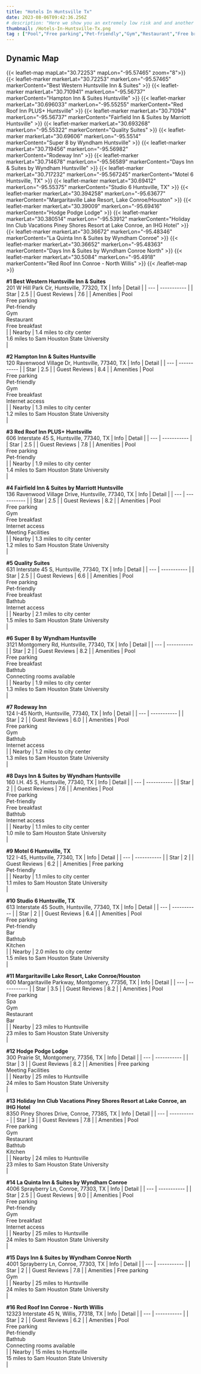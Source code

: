 ```yaml
---
title: "Hotels In Huntsville Tx"
date: 2023-08-06T09:42:36.256Z
# description: "Here we show you an extremely low risk and and another medium risk approach to earn passive income "
thumbnail: /Hotels-In-Huntsville-Tx.png
tag : ["Pool","Free parking","Pet-friendly","Gym","Restaurant","Free breakfast","Internet access","Meeting Facilities","Bathtub","Connecting rooms available","Bar","Kitchen","Spa"]
---
```


## Dynamic Map
{{< leaflet-map  mapLat="30.72253" mapLon="-95.57465" zoom="8">}}
    {{< leaflet-marker markerLat="30.72253" markerLon="-95.57465" markerContent="Best Western Huntsville Inn & Suites" >}}
    {{< leaflet-marker markerLat="30.710941" markerLon="-95.56737" markerContent="Hampton Inn & Suites Huntsville" >}}
    {{< leaflet-marker markerLat="30.696033" markerLon="-95.55255" markerContent="Red Roof Inn PLUS+ Huntsville" >}}
    {{< leaflet-marker markerLat="30.71094" markerLon="-95.56737" markerContent="Fairfield Inn & Suites by Marriott Huntsville" >}}
    {{< leaflet-marker markerLat="30.693268" markerLon="-95.55322" markerContent="Quality Suites" >}}
    {{< leaflet-marker markerLat="30.69606" markerLon="-95.5514" markerContent="Super 8 by Wyndham Huntsville" >}}
    {{< leaflet-marker markerLat="30.719456" markerLon="-95.56982" markerContent="Rodeway Inn" >}}
    {{< leaflet-marker markerLat="30.714678" markerLon="-95.56589" markerContent="Days Inn & Suites by Wyndham Huntsville" >}}
    {{< leaflet-marker markerLat="30.717232" markerLon="-95.567245" markerContent="Motel 6 Huntsville, TX" >}}
    {{< leaflet-marker markerLat="30.69412" markerLon="-95.55375" markerContent="Studio 6 Huntsville, TX" >}}
    {{< leaflet-marker markerLat="30.394258" markerLon="-95.63677" markerContent="Margaritaville Lake Resort, Lake Conroe/Houston" >}}
    {{< leaflet-marker markerLat="30.39009" markerLon="-95.69416" markerContent="Hodge Podge Lodge" >}}
    {{< leaflet-marker markerLat="30.380514" markerLon="-95.53912" markerContent="Holiday Inn Club Vacations Piney Shores Resort at Lake Conroe, an IHG Hotel" >}}
    {{< leaflet-marker markerLat="30.36672" markerLon="-95.48346" markerContent="La Quinta Inn & Suites by Wyndham Conroe" >}}
    {{< leaflet-marker markerLat="30.36652" markerLon="-95.48363" markerContent="Days Inn & Suites by Wyndham Conroe North" >}}
    {{< leaflet-marker markerLat="30.5084" markerLon="-95.4918" markerContent="Red Roof Inn Conroe - North Willis" >}}
{{< /leaflet-map >}}


**#1 Best Western Huntsville Inn & Suites**<br>201 W Hill Park Cir, Huntsville, 77320, TX
| Info | Detail |
| --- | ----------- |
| Star | 2.5 |
| Guest Reviews | 7.6 |
| Amenities | Pool<br>Free parking<br>Pet-friendly<br>Gym<br>Restaurant<br>Free breakfast<br> |
| Nearby | 1.4 miles to city center<br>1.6 miles to Sam Houston State University<br> |

**#2 Hampton Inn & Suites Huntsville**<br>120 Ravenwood Village Dr, Huntsville, 77340, TX
| Info | Detail |
| --- | ----------- |
| Star | 2.5 |
| Guest Reviews | 8.4 |
| Amenities | Pool<br>Free parking<br>Pet-friendly<br>Gym<br>Free breakfast<br>Internet access<br> |
| Nearby | 1.3 miles to city center<br>1.2 miles to Sam Houston State University<br> |

**#3 Red Roof Inn PLUS+ Huntsville**<br>606 Interstate 45 S, Huntsville, 77340, TX
| Info | Detail |
| --- | ----------- |
| Star | 2.5 |
| Guest Reviews | 7.8 |
| Amenities | Pool<br>Free parking<br>Pet-friendly<br> |
| Nearby | 1.9 miles to city center<br>1.4 miles to Sam Houston State University<br> |

**#4 Fairfield Inn & Suites by Marriott Huntsville**<br>136 Ravenwood Village Drive, Huntsville, 77340, TX
| Info | Detail |
| --- | ----------- |
| Star | 2.5 |
| Guest Reviews | 8.2 |
| Amenities | Pool<br>Free parking<br>Gym<br>Free breakfast<br>Internet access<br>Meeting Facilities<br> |
| Nearby | 1.3 miles to city center<br>1.2 miles to Sam Houston State University<br> |

**#5 Quality Suites**<br>631 Interstate 45 S, Huntsville, 77340, TX
| Info | Detail |
| --- | ----------- |
| Star | 2.5 |
| Guest Reviews | 6.6 |
| Amenities | Pool<br>Free parking<br>Pet-friendly<br>Free breakfast<br>Bathtub<br>Internet access<br> |
| Nearby | 2.1 miles to city center<br>1.5 miles to Sam Houston State University<br> |

**#6 Super 8 by Wyndham Huntsville**<br>3121 Montgomery Rd, Huntsville, 77340, TX
| Info | Detail |
| --- | ----------- |
| Star | 2 |
| Guest Reviews | 8.2 |
| Amenities | Pool<br>Free parking<br>Free breakfast<br>Bathtub<br>Connecting rooms available<br> |
| Nearby | 1.9 miles to city center<br>1.3 miles to Sam Houston State University<br> |

**#7 Rodeway Inn**<br>124 I-45 North, Huntsville, 77340, TX
| Info | Detail |
| --- | ----------- |
| Star | 2 |
| Guest Reviews | 6.0 |
| Amenities | Pool<br>Free parking<br>Gym<br>Bathtub<br>Internet access<br> |
| Nearby | 1.2 miles to city center<br>1.3 miles to Sam Houston State University<br> |

**#8 Days Inn & Suites by Wyndham Huntsville**<br>160 I.H. 45 S, Huntsville, 77340, TX
| Info | Detail |
| --- | ----------- |
| Star | 2 |
| Guest Reviews | 7.6 |
| Amenities | Pool<br>Free parking<br>Pet-friendly<br>Free breakfast<br>Bathtub<br>Internet access<br> |
| Nearby | 1.1 miles to city center<br>1.0 mile to Sam Houston State University<br> |

**#9 Motel 6 Huntsville, TX**<br>122 I-45, Huntsville, 77340, TX
| Info | Detail |
| --- | ----------- |
| Star | 2 |
| Guest Reviews | 6.2 |
| Amenities | Free parking<br>Pet-friendly<br> |
| Nearby | 1.1 miles to city center<br>1.1 miles to Sam Houston State University<br> |

**#10 Studio 6 Huntsville, TX**<br>613 Interstate 45 South, Huntsville, 77340, TX
| Info | Detail |
| --- | ----------- |
| Star | 2 |
| Guest Reviews | 6.4 |
| Amenities | Pool<br>Free parking<br>Pet-friendly<br>Bar<br>Bathtub<br>Kitchen<br> |
| Nearby | 2.0 miles to city center<br>1.5 miles to Sam Houston State University<br> |

**#11 Margaritaville Lake Resort, Lake Conroe/Houston**<br>600 Margaritaville Parkway, Montgomery, 77356, TX
| Info | Detail |
| --- | ----------- |
| Star | 3.5 |
| Guest Reviews | 8.2 |
| Amenities | Pool<br>Free parking<br>Spa<br>Gym<br>Restaurant<br>Bar<br> |
| Nearby | 23 miles to Huntsville<br>23 miles to Sam Houston State University<br> |

**#12 Hodge Podge Lodge**<br>300 Prairie St, Montgomery, 77356, TX
| Info | Detail |
| --- | ----------- |
| Star | 3 |
| Guest Reviews | 8.2 |
| Amenities | Free parking<br>Meeting Facilities<br> |
| Nearby | 25 miles to Huntsville<br>24 miles to Sam Houston State University<br> |

**#13 Holiday Inn Club Vacations Piney Shores Resort at Lake Conroe, an IHG Hotel**<br>8350 Piney Shores Drive, Conroe, 77385, TX
| Info | Detail |
| --- | ----------- |
| Star | 3 |
| Guest Reviews | 7.8 |
| Amenities | Pool<br>Free parking<br>Gym<br>Restaurant<br>Bathtub<br>Kitchen<br> |
| Nearby | 24 miles to Huntsville<br>23 miles to Sam Houston State University<br> |

**#14 La Quinta Inn & Suites by Wyndham Conroe**<br>4006 Sprayberry Ln, Conroe, 77303, TX
| Info | Detail |
| --- | ----------- |
| Star | 2.5 |
| Guest Reviews | 9.0 |
| Amenities | Pool<br>Free parking<br>Pet-friendly<br>Gym<br>Free breakfast<br>Internet access<br> |
| Nearby | 25 miles to Huntsville<br>24 miles to Sam Houston State University<br> |

**#15 Days Inn & Suites by Wyndham Conroe North**<br>4001 Sprayberry Ln, Conroe, 77303, TX
| Info | Detail |
| --- | ----------- |
| Star | 2 |
| Guest Reviews | 7.8 |
| Amenities | Free parking<br>Gym<br> |
| Nearby | 25 miles to Huntsville<br>24 miles to Sam Houston State University<br> |

**#16 Red Roof Inn Conroe - North Willis**<br>12323 Interstate 45 N, Willis, 77318, TX
| Info | Detail |
| --- | ----------- |
| Star | 2 |
| Guest Reviews | 6.2 |
| Amenities | Pool<br>Free parking<br>Pet-friendly<br>Bathtub<br>Connecting rooms available<br> |
| Nearby | 15 miles to Huntsville<br>15 miles to Sam Houston State University<br> |

